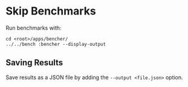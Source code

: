 # Skip Benchmarks

Run benchmarks with:

```
cd <root>/apps/bencher/
../../bench :bencher --display-output
```

## Saving Results

Save results as a JSON file by adding the `--output <file.json>` option.
